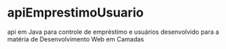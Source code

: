 # apiEmprestimoUsuario
api em Java para controle de empréstimo e usuários desenvolvido para a matéria de Desenvolvimento Web em Camadas
